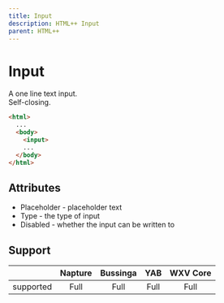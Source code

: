 ```yaml
---
title: Input
description: HTML++ Input
parent: HTML++
---
```

# Input

A one line text input.\
Self-closing.

```html
<html>
  ...
  <body>
    <input>
    ...
  </body>
</html>
```

## Attributes

- Placeholder - placeholder text
- Type - the type of input
- Disabled - whether the input can be written to

## Support

|           | Napture | Bussinga | YAB  | WXV Core |
| --------- | :-----: | :------: | :--: | :------: |
| supported | Full    | Full     | Full | Full     |
